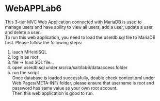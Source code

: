 # WebAPPLab6 <br>
This 3-tier MVC Web Application connected with MariaDB is used to manage users and have ability to view all users, add a user, update a user, and delete a user. <br>
To run this web application, you need to load the userdb.sql file to MariaDB first. Please follow the following steps: <br>
1. lauch MHeidiSQL <br>
2. log in as root <br>
3. file -> load SQL file... <br>
4. open userdb.sql under src/ca/sait/lab6/dataaccess folder <br>
5. run the script <br>
Once database is loaded successfully, double check context.xml under Web Pages/META-INF/ folder, please ensure that username is root and password has same value as your own root account. <br>
Then this web application is good to run.
